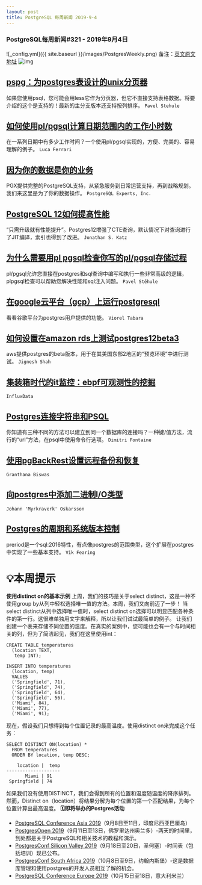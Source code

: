 ```yaml
---
layout: post
title: PostgreSQL 每周新闻 2019-9-4
---
```

### PostgreSQL每周新闻#321 - 2019年9月4日
![_config.yml]({{ site.baseurl }}/images/PostgresWeekly.png)
备注：[英文原文地址](https://postgresweekly.com/issues/321)
![img](https://res.cloudinary.com/cpress/image/upload/w_1280,e_sharpen:60/nfgxq8b2htpbgfqcp0ue.jpg)
## [pspg：为postgres表设计的unix分页器](https://postgresweekly.com/link/69363/web)
如果您使用psql，您可能会用less它作为分页器，但它不直接支持表格数据。将要介绍的这个是支持的！最新的主分支版本还支持按列排序。
`Pavel Stehule `

## [如何使用pl/pgsql计算日期范围内的工作小时数](https://postgresweekly.com/link/69365/web)
在一系列日期中有多少工作时间？一个使用pl/pgsql实现的，方便、完美的、容易理解的例子。
`Luca Ferrari `

## [因为你的数据是你的业务](https://postgresweekly.com/link/69366/web)
PGX提供完整的PostgreSQL支持，从紧急服务到日常运营支持，再到战略规划。我们来这里是为了你的数据操作。
`PostgreSQL Experts, Inc. `

## [PostgreSQL 12如何提高性能](https://postgresweekly.com/link/69367/web)
“只需升级就有性能提升”。Postgres12增强了CTE查询，默认情况下对查询进行了JIT编译，索引也得到了改进。
`Jonathan S. Katz `

## [为什么需要用pl pgsql检查你写的pl/pgsql存储过程](https://postgresweekly.com/link/69368/web)
pl/pgsql允许您直接在postgres和sql查询中编写和执行一些非常高级的逻辑，plpgsql检查可以帮助您解决性能和sql注入问题。
`Pavel Stěhule `

## [在google云平台（gcp）上运行postgresql](https://postgresweekly.com/link/69369/web)
看看谷歌平台为postgres用户提供的功能。
`Viorel Tabara `

## [如何设置在amazon rds上测试postgres12beta3](https://postgresweekly.com/link/69370/web)
aws提供postgres的beta版本，用于在其美国东部2地区的“预览环境”中进行测试。
`Jignesh Shah `

## [集装箱时代的it监控：ebpf可观测性的挖掘](https://postgresweekly.com/link/69371/web)
`InfluxData `
## [Postgres连接字符串和PSQL](https://postgresweekly.com/link/69372/web)
你知道有三种不同的方法可以建立到同一个数据库的连接吗？一种键/值方法，流行的“url”方法，在psql中使用命令行选项。
`Dimitri Fontaine `

## [使用pgBackRest设置远程备份和恢复](https://postgresweekly.com/link/69373/web)
`Granthana Biswas `
## [向postgres中添加二进制I/O类型](https://postgresweekly.com/link/69374/web)
`Johann 'Myrkraverk' Oskarsson `
## [Postgres的周期和系统版本控制](https://postgresweekly.com/link/69375/web)
preriod是一个sql:2016特性，有点像postgres的范围类型，这个扩展在postgres中实现了一些基本支持。
`Vik Fearing `

# 💡本周提示
**使用distinct on的基本示例**
上周，我们的技巧是关于select distinct，这是一种不使用group by从列中轻松选择唯一值的方法。本周，我们又向前迈了一步！
当select distinct从列中选择唯一值时，select distinct on选择可以明显匹配各种条件的第一行。这很难单独用文字来解释，所以让我们试试最简单的例子。
让我们创建一个表来存储不同位置的温度。在真实的案例中，您可能也会有一个与时间相关的列，但为了简洁起见，我们在这里使用int：

```
CREATE TABLE temperatures
  (location TEXT,
   temp INT);
   
INSERT INTO temperatures
  (location, temp)
  VALUES
  ('Springfield', 71),
  ('Springfield', 74),
  ('Springfield', 64),
  ('Springfield', 56),
  ('Miami', 84),
  ('Miami', 77),
  ('Miami', 91);
```
现在，假设我们只想得到每个位置记录的最高温度。使用distinct on来完成这个任务：
```
SELECT DISTINCT ON(location) * 
  FROM temperatures
  ORDER BY location, temp DESC;
  
    location |  temp
--------------------
       Miami | 91 
 Springfield | 74
```
如果我们没有使用DISTINCT，我们会得到所有的位置和温度随温度的降序排列。然而，Distinct on（location）将结果分解为每个位置的第一个匹配结果，为每个位置计算出最高温度。
**🗓即将举办的Postgres活动**

- [PostgreSQL Conference Asia 2019](https://postgresweekly.com/link/69378/web)（9月8日至11日，印度尼西亚巴厘岛）
- [PostgresOpen 2019](https://postgresweekly.com/link/69379/web)（9月11日至13日，佛罗里达州奥兰多）-两天的时间里，到处都是关于PostgreSQL和相关技术的教程和演示。
- [PostgresConf Silicon Valley 2019](https://postgresweekly.com/link/69380/web)（9月18日至20日，圣何塞）-时间表（包括培训）现已公布。
- [PostgresConf South Africa 2019](https://postgresweekly.com/link/69381/web)（10月8日至9日，约翰内斯堡）-这是数据库管理和使用postgres的开发人员相互了解的机会。
- [PostgreSQL Conference Europe 2019](https://postgresweekly.com/link/69382/web)（10月15日至18日，意大利米兰）

